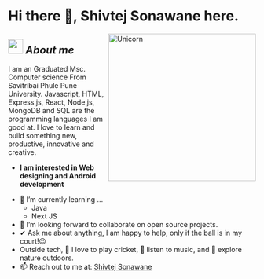 # Hi there 👋, Shivtej Sonawane here. 

<img align="right" width=300px alt="Unicorn" src="https://c.tenor.com/GN73MKBawZYAAAAi/busy-cute.gif" />

## <img src="https://media.giphy.com/media/ObNTw8Uzwy6KQ/giphy.gif" width="30px">&nbsp;***About me***

I am an Graduated Msc. Computer science From Savitribai Phule Pune University. Javascript, HTML, Express.js, React, Node.js, MongoDB and SQL are the programming languages I am good at. I love to learn and build something new, productive, innovative and creative.
* **I am interested in Web designing and Android development**
- 🌱 I’m currently learning ...
  - Java
  - Next JS
- 👯 I’m looking forward to collaborate on open source projects.
- ✔ Ask me about anything, I am happy to help, only if the ball is in my court!😉<br>
- Outside tech, 🏏 I love to play cricket, 🎵 listen to music, and 🌴 explore nature outdoors.
- 📫 Reach out to me at:  <a href="https://www.linkedin.com/in/shivtej-sonawane-547268188/"> Shivtej Sonawane </a>



